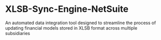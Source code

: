 # XLSB-Sync-Engine-NetSuite
An automated data integration tool designed to streamline the process of updating financial models stored in XLSB format across multiple subsidiaries

